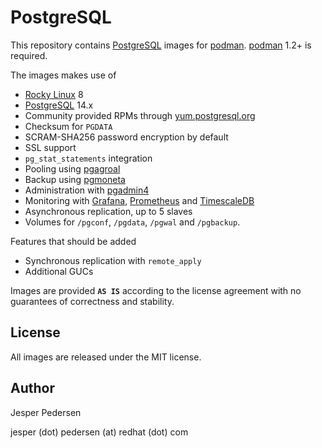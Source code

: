 # PostgreSQL

This repository contains [PostgreSQL](https://www.postgresql.org) images for [podman](https://podman.io/).
[podman](https://podman.io/) 1.2+ is required.

The images makes use of

* [Rocky Linux](https://www.rockylinux.org) 8
* [PostgreSQL](https://www.postgresql.org) 14.x
* Community provided RPMs through [yum.postgresql.org](https://yum.postgresql.org)
* Checksum for `PGDATA`
* SCRAM-SHA256 password encryption by default
* SSL support
* `pg_stat_statements` integration
* Pooling using [pgagroal](https://agroal.github.io/pgagroal/)
* Backup using [pgmoneta](https://pgmoneta.github.io/)
* Administration with [pgadmin4](https://www.pgadmin.org/)
* Monitoring with [Grafana](https://grafana.com/), [Prometheus](https://prometheus.io/) and [TimescaleDB](https://www.timescale.com/)
* Asynchronous replication, up to 5 slaves
* Volumes for `/pgconf`, `/pgdata`, `/pgwal` and `/pgbackup`.

Features that should be added

* Synchronous replication with `remote_apply`
* Additional GUCs

Images are provided **`AS IS`** according to the license agreement with
no guarantees of correctness and stability.

## License

All images are released under the MIT license.

## Author

Jesper Pedersen

jesper (dot) pedersen (at) redhat (dot) com
